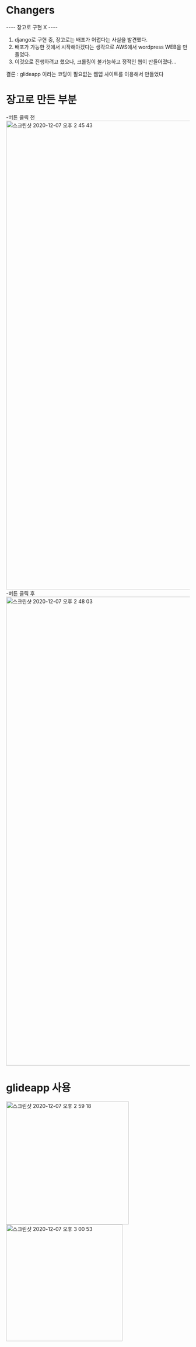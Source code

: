 # Changers
---- 장고로 구현 X ----
1. django로 구현 중, 장고로는 배포가 어렵다는 사실을 발견했다.
2. 배포가 가능한 것에서 시작해야겠다는 생각으로 AWS에서 wordpress WEB을 만들었다.
3. 이것으로 진행하려고 했으나, 크롤링이 불가능하고 정적인 웹이 만들어졌다...

결론 : glideapp 이라는 코딩이 필요없는 웹앱 사이트를 이용해서 만들었다

# 장고로 만든 부분
-버튼 클릭 전
<img width="1280" alt="스크린샷 2020-12-07 오후 2 45 43" src="https://user-images.githubusercontent.com/61865479/101314326-9f61b880-389b-11eb-8e4b-fe6e36dff3ea.png">
-버튼 클릭 후
<img width="1280" alt="스크린샷 2020-12-07 오후 2 48 03" src="https://user-images.githubusercontent.com/61865479/101314374-bf917780-389b-11eb-8e80-179d0dbbf234.png">

# glideapp 사용
<img width="336" alt="스크린샷 2020-12-07 오후 2 59 18" src="https://user-images.githubusercontent.com/61865479/101314879-cd93c800-389c-11eb-885f-47e01328f24d.png">
<img width="319" alt="스크린샷 2020-12-07 오후 3 00 53" src="https://user-images.githubusercontent.com/61865479/101314980-059b0b00-389d-11eb-89f2-5201121d1464.png">
